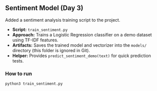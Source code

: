 ## Sentiment Model (Day 3)

Added a sentiment analysis training script to the project.

- **Script:** `train_sentiment.py`
- **Approach:** Trains a Logistic Regression classifier on a demo dataset using TF-IDF features.
- **Artifacts:** Saves the trained model and vectorizer into the `models/` directory (this folder is ignored in Git).
- **Helper:** Provides `predict_sentiment_demo(text)` for quick prediction tests.

### How to run
```bash
python3 train_sentiment.py
